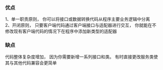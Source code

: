 ### 优点
1、单一职责原则， 你可以将接口或数据转换代码从程序主要业务逻辑中分离 </br>
2、开闭原则， 只要客户端代码通过客户端接口与适配器进行交互， 你就能在不修改现有客户端代码的情况下在程序中添加新类型的适配器 </br>
### 缺点
代码整体复杂度增加， 因为你需要新增一系列接口和类。 有时直接更改服务类使其与其他代码兼容会更简单
